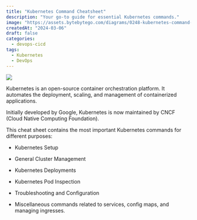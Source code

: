 ```yaml
---
title: "Kubernetes Command Cheatsheet"
description: "Your go-to guide for essential Kubernetes commands."
image: "https://assets.bytebytego.com/diagrams/0248-kubernetes-command-cheatsheet.png"
createdAt: "2024-03-06"
draft: false
categories:
  - devops-cicd
tags:
  - Kubernetes
  - DevOps
---
```


![](https://assets.bytebytego.com/diagrams/0248-kubernetes-command-cheatsheet.png)

Kubernetes is an open-source container orchestration platform. It automates the deployment, scaling, and management of containerized applications.

Initially developed by Google, Kubernetes is now maintained by CNCF (Cloud Native Computing Foundation).

This cheat sheet contains the most important Kubernetes commands for different purposes:

*   Kubernetes Setup

*   General Cluster Management

*   Kubernetes Deployments

*   Kubernetes Pod Inspection

*   Troubleshooting and Configuration

*   Miscellaneous commands related to services, config maps, and managing ingresses.
